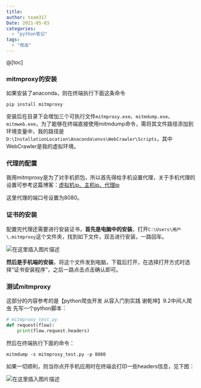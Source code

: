 ```yaml
---
title: 
author: team317
Date: 2021-05-03
categories:  
  - "python笔记"
tags:  
  - "爬虫"
---
```




@[toc]
### mitmproxy的安装

如果安装了anaconda，则在终端执行下面这条命令

```shell
pip install mitmproxy
```
<!--more-->


安装后在目录下会增加三个可执行文件`mitmproxy.exe`、`mitmdump.exe`、`mitmweb.exe`，为了能够在终端直接使用mitmdump命令，需将其文件路径添加到环境变量中，我的路径是`D:\InstallationLocation\Anaconda\envs\WebCrawler\Scripts`，其中WebCrawler是我的虚拟环境。



### 代理的配置

我用mitmproxy是为了对手机抓包，所以首先得给手机设置代理，关于手机代理的设置可参考这篇博客：[虚拟机ip、主机ip、代理ip](https://blog.csdn.net/GodNotAMen/article/details/116378546)

这里代理的端口号设置为8080。



### 证书的安装

配置完代理还需要进行安装证书，**首先是电脑中的安装**，打开`C:\Users\用户\.mitmproxy`这个文件夹，找到如下文件，双击进行安装，一路回车。

![在这里插入图片描述](https://img-blog.csdnimg.cn/20210503181659569.png?x-oss-process=image/watermark,type_ZmFuZ3poZW5naGVpdGk,shadow_10,text_aHR0cHM6Ly9ibG9nLmNzZG4ubmV0L0dvZE5vdEFNZW4=,size_16,color_FFFFFF,t_70)


**然后是手机端的安装**，将这个文件发到电脑，下载后打开，在选择打开方式时选择“证书安装程序”，之后一路点击点击确认即可。



### 测试mitmproxy
这部分的内容参考的是【python爬虫开发 从容入门到实践 谢乾坤】9.2中间人爬虫
先写一个python脚本：

```python
# mitmproxy_test.py
def request(flow):
    print(flow.request.headers)
```

然后在终端执行下面的命令：

```shell
mitmdump -s mitmproxy_test.py -p 8080
```

如果一切顺利，则当你点开手机应用时在终端会打印一些headers信息，见下图：

![在这里插入图片描述](https://img-blog.csdnimg.cn/20210503181648519.png?x-oss-process=image/watermark,type_ZmFuZ3poZW5naGVpdGk,shadow_10,text_aHR0cHM6Ly9ibG9nLmNzZG4ubmV0L0dvZE5vdEFNZW4=,size_16,color_FFFFFF,t_70)


